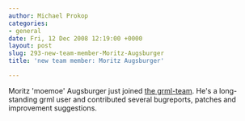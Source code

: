 ```yaml
---
author: Michael Prokop
categories:
- general
date: Fri, 12 Dec 2008 12:19:00 +0000
layout: post
slug: 293-new-team-member-Moritz-Augsburger
title: 'new team member: Moritz Augsburger'

---
```

Moritz 'moemoe' Augsburger just joined [the grml\-team](http://grml.org/team/). He's a long\-standing grml user and contributed several bugreports, patches and improvement suggestions.